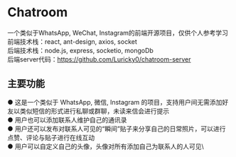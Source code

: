 # Chatroom
一个类似于WhatsApp, WeChat, Instagram的前端开源项目，仅供个人参考学习\
前端技术栈：react, ant-design, axios, socket\
后端技术栈：node.js, express, socketio, mongoDb \
后端server代码：https://github.com/Luricky0/chatroom-server
## 主要功能
● 这是一个类似于 WhatsApp, 微信, Instagram 的项目，支持用户间无需添加好友以类似短信的形式进行私聊或群聊，未读来信会进行提示\
● 用户也可以添加联系人维护自己的通讯录\
● 用户还可以发布对联系人可见的“瞬间”贴子来分享自己的日常照片，可以进行点赞、评论与贴子进行在线互动\
● 用户可以自定义自己的头像，头像对所有添加自己为联系人的人可见\



